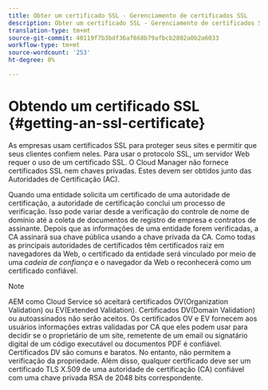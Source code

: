 ```yaml
---
title: Obter um certificado SSL - Gerenciamento de certificados SSL
description: Obter um certificado SSL - Gerenciamento de certificados SSL
translation-type: tm+mt
source-git-commit: 40119f7b3bdf36af668b79afbcb2802a0b2a6033
workflow-type: tm+mt
source-wordcount: '253'
ht-degree: 0%

---
```



# Obtendo um certificado SSL {#getting-an-ssl-certificate}

As empresas usam certificados SSL para proteger seus sites e permitir que seus clientes confiem neles. Para usar o protocolo SSL, um servidor Web requer o uso de um certificado SSL. O Cloud Manager não fornece certificados SSL nem chaves privadas. Estes devem ser obtidos junto das Autoridades de Certificação (AC).

Quando uma entidade solicita um certificado de uma autoridade de certificação, a autoridade de certificação conclui um processo de verificação. Isso pode variar desde a verificação do controle de nome de domínio até a coleta de documentos de registro de empresa e contratos de assinante. Depois que as informações de uma entidade forem verificadas, a CA assinará sua chave pública usando a chave privada da CA. Como todas as principais autoridades de certificados têm certificados raiz em navegadores da Web, o certificado da entidade será vinculado por meio de uma *cadeia de confiança* e o navegador da Web o reconhecerá como um certificado confiável.

>[!NOTE]
>AEM como Cloud Service só aceitará certificados OV(Organization Validation) ou EV(Extended Validation). Certificados DV(Domain Validation) ou autoassinados não serão aceitos. Os certificados OV e EV fornecem aos usuários informações extras validadas por CA que eles podem usar para decidir se o proprietário de um site, remetente de um email ou signatário digital de um código executável ou documentos PDF é confiável. Certificados DV são comuns e baratos. No entanto, não permitem a verificação da propriedade.
>Além disso, qualquer certificado deve ser um certificado TLS X.509 de uma autoridade de certificação (CA) confiável com uma chave privada RSA de 2048 bits correspondente.

